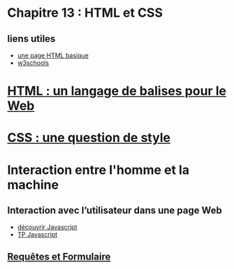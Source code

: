 # Chapitre 13 : HTML et CSS

## liens utiles
* [une page HTML basique](https://github.com/thfruchart/1nsi-2020/blob/master/Chap13/page_basique.html)
* [w3schools](https://www.w3schools.com/html/default.asp)

# [HTML : un langage de balises pour le Web](https://github.com/thfruchart/1nsi-2020/blob/master/Chap13/HTML.md)

# [CSS : une question de style](https://github.com/thfruchart/1nsi-2020/blob/master/Chap13/CSS.md)

# Interaction entre l'homme et la machine
## Interaction avec l’utilisateur dans une page Web 
* [découvrir Javascript](https://www.w3schools.com/html/html_scripts.asp)
* [TP Javascript](https://pixees.fr/informatiquelycee/n_site/nsi_prem_js.html)


## [Requêtes et Formulaire](https://github.com/thfruchart/1nsi-2020/blob/master/Chap13/FORMULAIRE.md)


